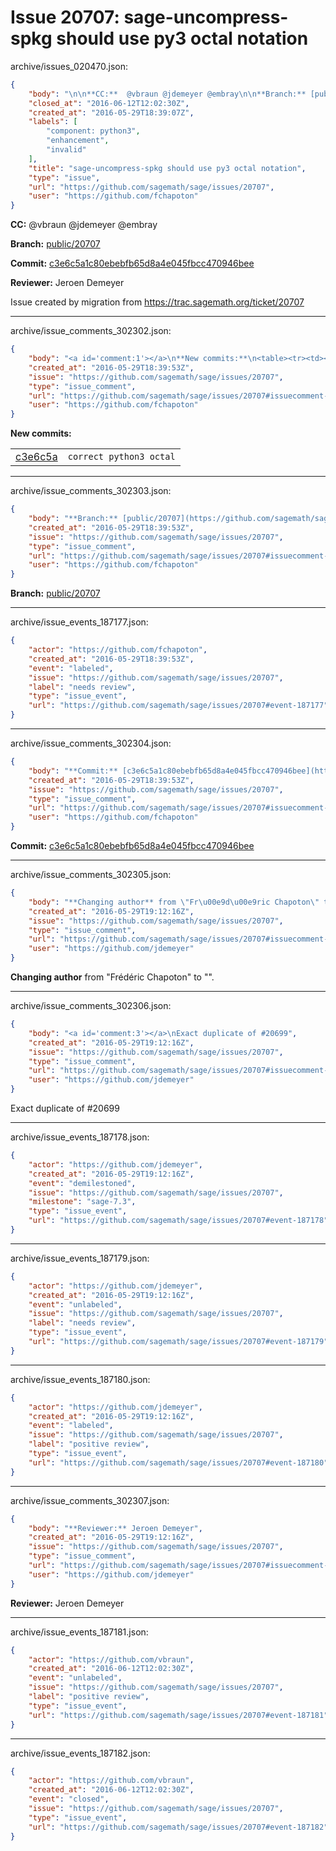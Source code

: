 # Issue 20707: sage-uncompress-spkg should use py3 octal notation

archive/issues_020470.json:
```json
{
    "body": "\n\n**CC:**  @vbraun @jdemeyer @embray\n\n**Branch:** [public/20707](https://github.com/sagemath/sagetrac-mirror/tree/public/20707)\n\n**Commit:** [c3e6c5a1c80ebebfb65d8a4e045fbcc470946bee](https://github.com/sagemath/sagetrac-mirror/commit/c3e6c5a1c80ebebfb65d8a4e045fbcc470946bee)\n\n**Reviewer:** Jeroen Demeyer\n\nIssue created by migration from https://trac.sagemath.org/ticket/20707\n\n",
    "closed_at": "2016-06-12T12:02:30Z",
    "created_at": "2016-05-29T18:39:07Z",
    "labels": [
        "component: python3",
        "enhancement",
        "invalid"
    ],
    "title": "sage-uncompress-spkg should use py3 octal notation",
    "type": "issue",
    "url": "https://github.com/sagemath/sage/issues/20707",
    "user": "https://github.com/fchapoton"
}
```


**CC:**  @vbraun @jdemeyer @embray

**Branch:** [public/20707](https://github.com/sagemath/sagetrac-mirror/tree/public/20707)

**Commit:** [c3e6c5a1c80ebebfb65d8a4e045fbcc470946bee](https://github.com/sagemath/sagetrac-mirror/commit/c3e6c5a1c80ebebfb65d8a4e045fbcc470946bee)

**Reviewer:** Jeroen Demeyer

Issue created by migration from https://trac.sagemath.org/ticket/20707





---

archive/issue_comments_302302.json:
```json
{
    "body": "<a id='comment:1'></a>\n**New commits:**\n<table><tr><td><a href=\"https://github.com/sagemath/sagetrac-mirror/commit/c3e6c5a1c80ebebfb65d8a4e045fbcc470946bee\">c3e6c5a</a></td><td><code>correct python3 octal</code></td></tr></table>\n",
    "created_at": "2016-05-29T18:39:53Z",
    "issue": "https://github.com/sagemath/sage/issues/20707",
    "type": "issue_comment",
    "url": "https://github.com/sagemath/sage/issues/20707#issuecomment-302302",
    "user": "https://github.com/fchapoton"
}
```

<a id='comment:1'></a>
**New commits:**
<table><tr><td><a href="https://github.com/sagemath/sagetrac-mirror/commit/c3e6c5a1c80ebebfb65d8a4e045fbcc470946bee">c3e6c5a</a></td><td><code>correct python3 octal</code></td></tr></table>




---

archive/issue_comments_302303.json:
```json
{
    "body": "**Branch:** [public/20707](https://github.com/sagemath/sagetrac-mirror/tree/public/20707)",
    "created_at": "2016-05-29T18:39:53Z",
    "issue": "https://github.com/sagemath/sage/issues/20707",
    "type": "issue_comment",
    "url": "https://github.com/sagemath/sage/issues/20707#issuecomment-302303",
    "user": "https://github.com/fchapoton"
}
```

**Branch:** [public/20707](https://github.com/sagemath/sagetrac-mirror/tree/public/20707)



---

archive/issue_events_187177.json:
```json
{
    "actor": "https://github.com/fchapoton",
    "created_at": "2016-05-29T18:39:53Z",
    "event": "labeled",
    "issue": "https://github.com/sagemath/sage/issues/20707",
    "label": "needs review",
    "type": "issue_event",
    "url": "https://github.com/sagemath/sage/issues/20707#event-187177"
}
```



---

archive/issue_comments_302304.json:
```json
{
    "body": "**Commit:** [c3e6c5a1c80ebebfb65d8a4e045fbcc470946bee](https://github.com/sagemath/sagetrac-mirror/commit/c3e6c5a1c80ebebfb65d8a4e045fbcc470946bee)",
    "created_at": "2016-05-29T18:39:53Z",
    "issue": "https://github.com/sagemath/sage/issues/20707",
    "type": "issue_comment",
    "url": "https://github.com/sagemath/sage/issues/20707#issuecomment-302304",
    "user": "https://github.com/fchapoton"
}
```

**Commit:** [c3e6c5a1c80ebebfb65d8a4e045fbcc470946bee](https://github.com/sagemath/sagetrac-mirror/commit/c3e6c5a1c80ebebfb65d8a4e045fbcc470946bee)



---

archive/issue_comments_302305.json:
```json
{
    "body": "**Changing author** from \"Fr\u00e9d\u00e9ric Chapoton\" to \"\".",
    "created_at": "2016-05-29T19:12:16Z",
    "issue": "https://github.com/sagemath/sage/issues/20707",
    "type": "issue_comment",
    "url": "https://github.com/sagemath/sage/issues/20707#issuecomment-302305",
    "user": "https://github.com/jdemeyer"
}
```

**Changing author** from "Frédéric Chapoton" to "".



---

archive/issue_comments_302306.json:
```json
{
    "body": "<a id='comment:3'></a>\nExact duplicate of #20699",
    "created_at": "2016-05-29T19:12:16Z",
    "issue": "https://github.com/sagemath/sage/issues/20707",
    "type": "issue_comment",
    "url": "https://github.com/sagemath/sage/issues/20707#issuecomment-302306",
    "user": "https://github.com/jdemeyer"
}
```

<a id='comment:3'></a>
Exact duplicate of #20699



---

archive/issue_events_187178.json:
```json
{
    "actor": "https://github.com/jdemeyer",
    "created_at": "2016-05-29T19:12:16Z",
    "event": "demilestoned",
    "issue": "https://github.com/sagemath/sage/issues/20707",
    "milestone": "sage-7.3",
    "type": "issue_event",
    "url": "https://github.com/sagemath/sage/issues/20707#event-187178"
}
```



---

archive/issue_events_187179.json:
```json
{
    "actor": "https://github.com/jdemeyer",
    "created_at": "2016-05-29T19:12:16Z",
    "event": "unlabeled",
    "issue": "https://github.com/sagemath/sage/issues/20707",
    "label": "needs review",
    "type": "issue_event",
    "url": "https://github.com/sagemath/sage/issues/20707#event-187179"
}
```



---

archive/issue_events_187180.json:
```json
{
    "actor": "https://github.com/jdemeyer",
    "created_at": "2016-05-29T19:12:16Z",
    "event": "labeled",
    "issue": "https://github.com/sagemath/sage/issues/20707",
    "label": "positive review",
    "type": "issue_event",
    "url": "https://github.com/sagemath/sage/issues/20707#event-187180"
}
```



---

archive/issue_comments_302307.json:
```json
{
    "body": "**Reviewer:** Jeroen Demeyer",
    "created_at": "2016-05-29T19:12:16Z",
    "issue": "https://github.com/sagemath/sage/issues/20707",
    "type": "issue_comment",
    "url": "https://github.com/sagemath/sage/issues/20707#issuecomment-302307",
    "user": "https://github.com/jdemeyer"
}
```

**Reviewer:** Jeroen Demeyer



---

archive/issue_events_187181.json:
```json
{
    "actor": "https://github.com/vbraun",
    "created_at": "2016-06-12T12:02:30Z",
    "event": "unlabeled",
    "issue": "https://github.com/sagemath/sage/issues/20707",
    "label": "positive review",
    "type": "issue_event",
    "url": "https://github.com/sagemath/sage/issues/20707#event-187181"
}
```



---

archive/issue_events_187182.json:
```json
{
    "actor": "https://github.com/vbraun",
    "created_at": "2016-06-12T12:02:30Z",
    "event": "closed",
    "issue": "https://github.com/sagemath/sage/issues/20707",
    "type": "issue_event",
    "url": "https://github.com/sagemath/sage/issues/20707#event-187182"
}
```
